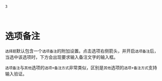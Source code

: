 ```index
3
```
```tag

```
```summary

```
# 选项备注
`选择题`默认包含一个`选项备注`的附加设置。点击选项右侧箭头，并开启`选项备注`后，当选中该选项时，下方会出现要求输入备注文字的输入框。

`选项备注`与`其他`选项的`选项+备注方式`非常类似，区别是`其他`选项的`选项+备注方式`支持输入验证。